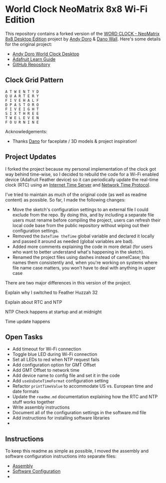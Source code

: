 # World Clock NeoMatrix 8x8 Wi-Fi Edition

This repository contains a forked version of the [WORD CLOCK - NeoMatrix 8x8 Desktop Edition](https://github.com/andydoro/WordClock-NeoMatrix8x8) project by [Andy Doro](https://andydoro.com/) & [Dano Wall](https://github.com/danowall). Here's some details for the original project:

* [Andy Doro World Clock Desktop](https://andydoro.com/wordclockdesktop/)
* [Adafruit Learn Guide](https://learn.adafruit.com/neomatrix-8x8-word-clock/)
* [GitHub Repository](https://github.com/andydoro/WordClock-NeoMatrix8x8)

## Clock Grid Pattern


``` text
A T W E N T Y D
Q U A R T E R Y
F I V E H A L F
D P A S T O R O
F I V E I G H T
S I X T H R E E
T W E L E V E N
F O U R N I N E
```

Acknowledgements:

  - Thanks [Dano](https://github.com/danowall) for faceplate / 3D models & project inspiration! 

## Project Updates

I forked the project because my personal implementation of the clock got way behind time-wise, so I decided to rebuild the code for a Wi-Fi enabled device (Adafruit Feather device) so it can periodically update the real-time clock (RTC) using an [Internet Time Server](https://tf.nist.gov/tf-cgi/servers.cgi) and [Network Time Protocol](https://en.wikipedia.org/wiki/Network_Time_Protocol). 

I've tried to maintain as much of the original code (as well as readme content) as possible. So far, I made the following changes:

* Move the sketch's configuration settings to an external file I could exclude from the repo. By doing this, and by including a separate file users must rename before compiling the project, users can refresh their local code base from the public repository without wiping out their configuration settings. 
* Removed the `DateTime theTime` global variable and declared it locally and passed it around as needed (global variables are bad).
* Added more comments explaining the code in more detail (for users who want to better understand what's happening in the sketch).
* Renamed the project files using dashes instead of camelCase; this names them consistently and, when you're working on systems where file name case matters, you won't have to deal with anything in upper case

There are two major differences in this version of the project. 

Explain why I switched to Feather Huzzah 32

Explain about RTC and NTP

NTP Check happens at startup and at midnight

Time update happens



## Open Tasks

* Add timeout for Wi-Fi connection
* Toggle blue LED during Wi-Fi connection
* Set all LEDs to red when NTP request fails
* Add configuration option for GMT Offset
* Add GMT Offset to network time 
* Add device name to config file and set it in the code
* Add `useUsDateTimeFormat` configuration setting
* Refactor `printTimeValue` to accommodate US vs. European time and date formats
* Update the `readme.md` documentation explaining how the RTC and NTP stuff works together
* Write assembly instructions
* Document all of the configuration settings in the software.md file
* Add instructions for installing software libraries
* 

## Instructions

To keep this readme as simple as possible, I moved the assembly and software configuration instructions into separate files:

* [Assembly](assembly.md)
* [Software Configuration](software.md)
* 

